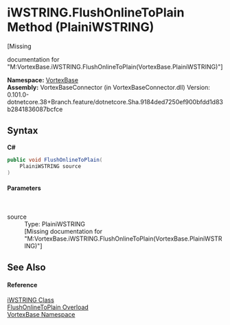 # iWSTRING.FlushOnlineToPlain Method (PlainiWSTRING)
 

\[Missing <summary> documentation for "M:VortexBase.iWSTRING.FlushOnlineToPlain(VortexBase.PlainiWSTRING)"\]

**Namespace:**&nbsp;<a href="N_VortexBase.md">VortexBase</a><br />**Assembly:**&nbsp;VortexBaseConnector (in VortexBaseConnector.dll) Version: 0.101.0-dotnetcore.38+Branch.feature/dotnetcore.Sha.9184ded7250ef900bfdd1d83b2841836087bcfce

## Syntax

**C#**<br />
``` C#
public void FlushOnlineToPlain(
	PlainiWSTRING source
)
```


#### Parameters
&nbsp;<dl><dt>source</dt><dd>Type: PlainiWSTRING<br />\[Missing <param name="source"/> documentation for "M:VortexBase.iWSTRING.FlushOnlineToPlain(VortexBase.PlainiWSTRING)"\]</dd></dl>

## See Also


#### Reference
<a href="T_VortexBase_iWSTRING.md">iWSTRING Class</a><br /><a href="Overload_VortexBase_iWSTRING_FlushOnlineToPlain.md">FlushOnlineToPlain Overload</a><br /><a href="N_VortexBase.md">VortexBase Namespace</a><br />